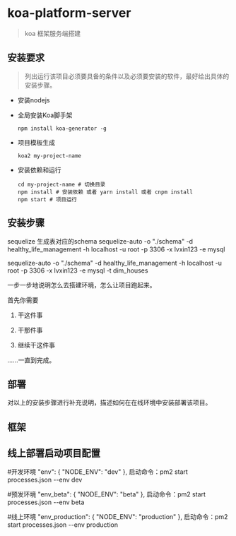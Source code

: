 # koa-platform-server

> koa 框架服务端搭建


## 安装要求

> 列出运行该项目必须要具备的条件以及必须要安装的软件，最好给出具体的安装步骤。

- 安装nodejs

- 全局安装Koa脚手架

  ```
  npm install koa-generator -g
  ```

- 项目模板生成

  ```
  koa2 my-project-name
  ```

- 安装依赖和运行

  ```
  cd my-project-name # 切换目录
  npm install # 安装依赖 或者 yarn install 或者 cnpm install
  npm start # 项目运行
  ```


## 安装步骤

sequelize 生成表对应的schema
sequelize-auto -o "./schema" -d healthy_life_management -h localhost -u root -p 3306 -x lvxin123 -e mysql

sequelize-auto -o "./schema" -d healthy_life_management -h localhost -u root -p 3306 -x lvxin123 -e mysql -t dim_houses

一步一步地说明怎么去搭建环境，怎么让项目跑起来。

首先你需要

1. 干这件事

2. 干那件事

3. 继续干这件事

......一直到完成。

## 部署

对以上的安装步骤进行补充说明，描述如何在在线环境中安装部署该项目。

## 框架

## 线上部署启动项目配置
  #开发环境 "env": { "NODE_ENV": "dev" },
  启动命令：pm2 start processes.json --env dev

  #预发环境 "env_beta": { "NODE_ENV": "beta" },
  启动命令：pm2 start processes.json --env beta

  #线上环境 "env_production": { "NODE_ENV": "production" },
  启动命令：pm2 start processes.json --env production
